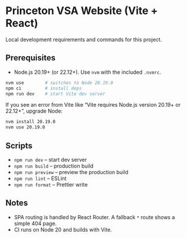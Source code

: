 # Princeton VSA Website (Vite + React)

Local development requirements and commands for this project.

## Prerequisites
- Node.js 20.19+ (or 22.12+). Use `nvm` with the included `.nvmrc`.

```sh
nvm use        # switches to Node 20.19.0
npm ci         # install deps
npm run dev    # start Vite dev server
```

If you see an error from Vite like “Vite requires Node.js version 20.19+ or 22.12+”, upgrade Node:

```sh
nvm install 20.19.0
nvm use 20.19.0
```

## Scripts
- `npm run dev` – start dev server
- `npm run build` – production build
- `npm run preview` – preview the production build
- `npm run lint` – ESLint
- `npm run format` – Prettier write

## Notes
- SPA routing is handled by React Router. A fallback `*` route shows a simple 404 page.
- CI runs on Node 20 and builds with Vite.
